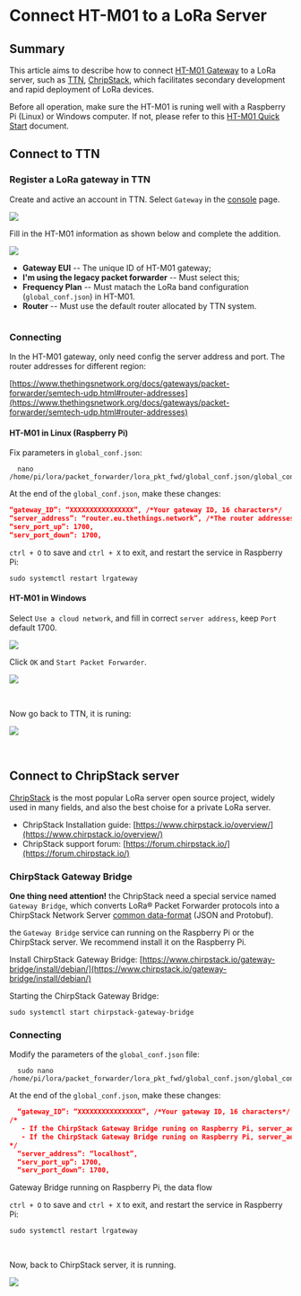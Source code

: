 # Connect HT-M01 to a LoRa Server

## Summary

This article aims to describe how to connect [HT-M01 Gateway](https://heltec.org/project/ht-m01) to a LoRa server, such as [TTN](https://www.thethingsnetwork.org/), [ChripStack](https://www.chirpstack.io/), which facilitates secondary development and rapid deployment of LoRa devices.

Before all operation, make sure the HT-M01 is runing well with a Raspberry Pi (Linux) or Windows computer. If not, please refer to this [HT-M01 Quick Start](./quick_start.md) document.

## Connect to TTN

### Register a LoRa gateway in TTN

Create and active an account in TTN. Select ```Gateway``` in the [console](https://console.thethingsnetwork.org/) page.

![](img/connect_to_server/01.png)

Fill in the HT-M01 information as shown below and complete the addition.

![](img/connect_to_server/02.png)

- **Gateway EUI** -- The unique ID of HT-M01 gateway;
- **I'm using the legacy packet forwarder** -- Must select this;
- **Frequency Plan** -- Must matach the LoRa band configuration (`global_conf.json`) in HT-M01.
- **Router** -- Must use the default router allocated by TTN system.

``` Tip:: That four ponit are the key to success connection with TTN.

```



### Connecting

In the HT-M01 gateway, only need config the server address and port. The router addresses for different region:

[https://www.thethingsnetwork.org/docs/gateways/packet-forwarder/semtech-udp.html#router-addresses](https://www.thethingsnetwork.org/docs/gateways/packet-forwarder/semtech-udp.html#router-addresses)

#### HT-M01 in Linux (Raspberry Pi)

Fix parameters in `global_conf.json`:

```shell
  nano /home/pi/lora/packet_forwarder/lora_pkt_fwd/global_conf.json/global_conf.json
```

  At the end of the `global_conf.json`, make these changes:


  ```json
  “gateway_ID”: “XXXXXXXXXXXXXXXX”, /*Your gateway ID, 16 characters*/
  “server_address”: “router.eu.thethings.network”, /*The router addresses need matach your region*/
  “serv_port_up”: 1700,
  “serv_port_down”: 1700,
  ```

`ctrl + O` to save and `ctrl + X` to exit, and restart the service in Raspberry Pi:

```shell
sudo systemctl restart lrgateway
```



#### HT-M01 in Windows

Select `Use a cloud network`, and fill in correct `server address`, keep `Port` default 1700.

![](img/connect_to_server/03.png)

Click `OK` and `Start Packet Forwarder`.

![](img/connect_to_server/05.png)

&nbsp;

Now go back to TTN, it is runing:

![](img/connect_to_server/04.png)

&nbsp;

## Connect to ChripStack server

[ChripStack](https://www.chirpstack.io/) is the most popular LoRa server open source project, widely used in many fields, and also the best choise for a private LoRa server.

- ChripStack Installation guide: [https://www.chirpstack.io/overview/](https://www.chirpstack.io/overview/)
- ChripStack support forum: [https://forum.chirpstack.io/](https://forum.chirpstack.io/)

### ChirpStack Gateway Bridge

**One thing need attention!** the ChripStack need a special service named `Gateway Bridge`, which converts LoRa® Packet Forwarder protocols into a ChirpStack Network Server [common data-format](https://github.com/brocaar/chirpstack-network-server/blob/master/api/gw/gw.proto) (JSON and Protobuf).

the `Gateway Bridge` service can running on the Raspberry Pi or the ChirpStack server. We recommend install it on the Raspberry Pi.

Install ChirpStack Gateway Bridge: [https://www.chirpstack.io/gateway-bridge/install/debian/](https://www.chirpstack.io/gateway-bridge/install/debian/)

Starting the ChirpStack Gateway Bridge:

```shell
sudo systemctl start chirpstack-gateway-bridge
```

### Connecting

Modify the parameters of the `global_conf.json` file:

```shell
  sudo nano /home/pi/lora/packet_forwarder/lora_pkt_fwd/global_conf.json/global_conf.json
```

  At the end of the `global_conf.json`, make these changes:

```json
  “gateway_ID”: “XXXXXXXXXXXXXXXX”, /*Your gateway ID, 16 characters*/
/*
   - If the ChirpStack Gateway Bridge runing on Raspberry Pi, server_address should be "localhost";
   - If the ChirpStack Gateway Bridge runing on Raspberry Pi, server_address should be the ChirpStack's IP address.
*/
  “server_address”: “localhost”,
  “serv_port_up”: 1700,
  “serv_port_down”: 1700,
```

Gateway Bridge running on Raspberry Pi, the data flow 

`ctrl + O` to save and `ctrl + X` to exit, and restart the service in Raspberry Pi:

```shell
sudo systemctl restart lrgateway
```

&nbsp;

Now, back to ChirpStack server, it is running.

![](img/connect_to_server/06.png)

